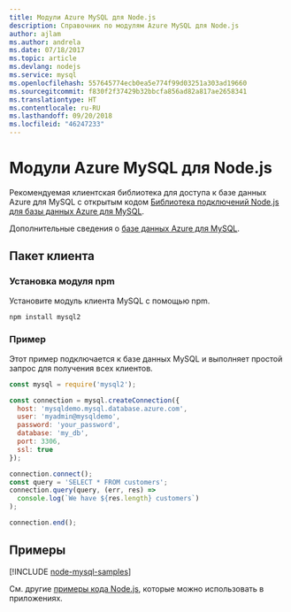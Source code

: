 ```yaml
---
title: Модули Azure MySQL для Node.js
description: Справочник по модулям Azure MySQL для Node.js
author: ajlam
ms.author: andrela
ms.date: 07/18/2017
ms.topic: article
ms.devlang: nodejs
ms.service: mysql
ms.openlocfilehash: 557645774ecb0ea5e774f99d03251a303ad19660
ms.sourcegitcommit: f830f2f37429b32bbcfa856ad82a817ae2658341
ms.translationtype: HT
ms.contentlocale: ru-RU
ms.lasthandoff: 09/20/2018
ms.locfileid: "46247233"
---
```

# <a name="azure-mysql-modules-for-nodejs"></a>Модули Azure MySQL для Node.js

Рекомендуемая клиентская библиотека для доступа к базе данных Azure для MySQL с открытым кодом [Библиотека подключений Node.js для базы данных Azure для MySQL](https://github.com/sidorares/node-mysql2). 

Дополнительные сведения о [базе данных Azure для MySQL](https://docs.microsoft.com/azure/MySQL/).

## <a name="client-package"></a>Пакет клиента

### <a name="install-the-npm-module"></a>Установка модуля npm

Установите модуль клиента MySQL с помощью npm.

```bash
npm install mysql2
```   

### <a name="example"></a>Пример

Этот пример подключается к базе данных MySQL и выполняет простой запрос для получения всех клиентов.

```javascript
const mysql = require('mysql2');

const connection = mysql.createConnection({
  host: 'mysqldemo.mysql.database.azure.com',
  user: 'myadmin@mysqldemo',
  password: 'your_password',
  database: 'my_db',
  port: 3306,
  ssl: true
});

connection.connect();
const query = 'SELECT * FROM customers';
connection.query(query, (err, res) =>
  console.log(`We have ${res.length} customers`)
);

connection.end();
```

## <a name="samples"></a>Примеры

[!INCLUDE [node-mysql-samples](../docs-ref-conceptual/includes/mysql-samples.md)]

См. другие [примеры кода Node.js](https://azure.microsoft.com/resources/samples/?platform=nodejs), которые можно использовать в приложениях.

